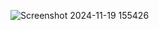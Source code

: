 ![Screenshot 2024-11-19 155426](https://github.com/user-attachments/assets/8564a2ee-60cc-4c53-8320-08c909d56020)
